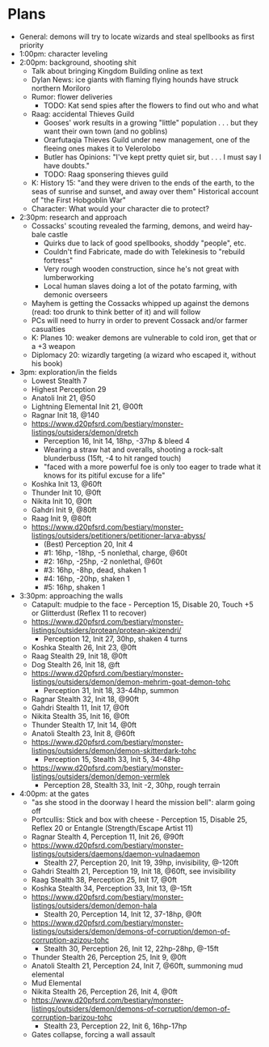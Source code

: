 # Plans
- General: demons will try to locate wizards and steal spellbooks as first priority
- 1:00pm: character leveling
- 2:00pm: background, shooting shit
  + Talk about bringing Kingdom Building online as text
  + Dylan News: ice giants with flaming flying hounds have struck northern Moriloro
  + Rumor: flower deliveries
    - TODO: Kat send spies after the flowers to find out who and what
  + Raag: accidental Thieves Guild
    + Gooses' work results in a growing "little" population . . . but they want their own town (and no goblins)
    + Orarfutaqia Thieves Guild under new management, one of the fleeing ones makes it to Velerolobo
    + Butler has Opinions: "I've kept pretty quiet sir, but . . . I must say I have doubts."
    - TODO: Raag sponsering thieves guild
  + K: History 15: "and they were driven to the ends of the earth, to the seas of sunrise and sunset, and away over them"
    Historical account of "the First Hobgoblin War"
  + Character: What would your character die to protect?
- 2:30pm: research and approach
  + Cossacks' scouting revealed the farming, demons, and weird hay-bale castle
    - Quirks due to lack of good spellbooks, shoddy "people", etc.
    - Couldn't find Fabricate, made do with Telekinesis to "rebuild fortress"
    - Very rough wooden construction, since he's not great with lumberworking
    - Local human slaves doing a lot of the potato farming, with demonic overseers
  + Mayhem is getting the Cossacks whipped up against the demons (read: too drunk to think better of it) and will follow
  + PCs will need to hurry in order to prevent Cossack and/or farmer casualties
  + K: Planes 10: weaker demons are vulnerable to cold iron, get that or a +3 weapon
  - Diplomacy 20: wizardly targeting (a wizard who escaped it, without his book)
- 3pm: exploration/in the fields
  + Lowest Stealth 7
  + Highest Perception 29
  - Anatoli Init 21, @50
  - Lightning Elemental Init 21, @00ft
  - Ragnar Init 18, @140
  + https://www.d20pfsrd.com/bestiary/monster-listings/outsiders/demon/dretch
    - Perception 16, Init 14, 18hp, -37hp & bleed 4
    - Wearing a straw hat and overalls, shooting a rock-salt blunderbuss (15ft, -4 to hit ranged touch)
    - "faced with a more powerful foe is only too eager to trade what it knows for its pitiful excuse for a life"
  - Koshka Init 13, @60ft
  - Thunder Init 10, @0ft
  - Nikita Init 10, @0ft
  - Gahdri Init 9, @80ft
  - Raag Init 9, @80ft
  - https://www.d20pfsrd.com/bestiary/monster-listings/outsiders/petitioners/petitioner-larva-abyss/
    - (Best) Perception 20, Init 4
    - #1: 16hp, -18hp, -5 nonlethal, charge, @60t
    - #2: 16hp, -25hp, -2 nonlethal, @60t
    - #3: 16hp, -8hp, dead, shaken 1
    - #4: 16hp, -20hp, shaken 1
    - #5: 16hp, shaken 1
- 3:30pm: approaching the walls
  - Catapult: mudpie to the face - Perception 15, Disable 20, Touch +5 or Glitterdust (Reflex 11 to recover)
  - https://www.d20pfsrd.com/bestiary/monster-listings/outsiders/protean/protean-akizendri/
    - Perception 12, Init 27, 30hp, shaken 4 turns
  - Koshka Stealth 26, Init 23, @0ft
  - Raag Stealth 29, Init 18, @0ft
  - Dog Stealth 26, Init 18, @ft
  - https://www.d20pfsrd.com/bestiary/monster-listings/outsiders/demon/demon-mehrim-goat-demon-tohc
    - Perception 31, Init 18, 33-44hp, summon
  - Ragnar Stealth 32, Init 18, @90ft
  - Gahdri Stealth 11, Init 17, @0ft
  - Nikita Stealth 35, Init 16, @0ft
  - Thunder Stealth 17, Init 14, @0ft
  - Anatoli Stealth 23, Init 8, @60ft
  - https://www.d20pfsrd.com/bestiary/monster-listings/outsiders/demon/demon-skitterdark-tohc
    - Perception 15, Stealth 33, Init 5, 34-48hp
  - https://www.d20pfsrd.com/bestiary/monster-listings/outsiders/demon/demon-vermlek
    - Perception 28, Stealth 33, Init -2, 30hp, rough terrain
- 4:00pm: at the gates
  - "as she stood in the doorway I heard the mission bell": alarm going off
  - Portcullis: Stick and box with cheese - Perception 15, Disable 25, Reflex 20 or Entangle (Strength/Escape Artist 11)
  - Ragnar Stealth 4, Perception 11, Init 26, @90ft
  - https://www.d20pfsrd.com/bestiary/monster-listings/outsiders/daemons/daemon-vulnadaemon
    - Stealth 27, Perception 20, Init 19, 39hp, invisibility, @-120ft
  - Gahdri Stealth 21, Perception 19, Init 18, @60ft, see invisibility
  - Raag Stealth 38, Perception 25, Init 17, @0ft
  - Koshka Stealth 34, Perception 33, Init 13, @-15ft
  - https://www.d20pfsrd.com/bestiary/monster-listings/outsiders/demon/demon-hala
    - Stealth 20, Perception 14, Init 12, 37-18hp, @0ft
  + https://www.d20pfsrd.com/bestiary/monster-listings/outsiders/demon/demons-of-corruption/demon-of-corruption-azizou-tohc
    - Stealth 30, Perception 26, Init 12, 22hp-28hp, @-15ft
  - Thunder Stealth 26, Perception 25, Init 9, @0ft
  - Anatoli Stealth 21, Perception 24, Init 7, @60ft, summoning mud elemental
  - Mud Elemental
  - Nikita Stealth 26, Perception 26, Init 4, @0ft
  + https://www.d20pfsrd.com/bestiary/monster-listings/outsiders/demon/demons-of-corruption/demon-of-corruption-barizou-tohc
    - Stealth 23, Perception 22, Init 6, 16hp-17hp
  - Gates collapse, forcing a wall assault

